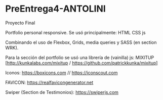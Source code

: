# PreEntrega4-ANTOLINI
Proyecto Final

Portfolio personal responsive.
Se usó principalmente:
  HTML
  CSS
  js

Combinando el uso de Flexbox, Grids, media queries y SASS (en section WRK).
  
Para la sección del portfolio se usó una librería de (vainilla) js: MIXITUP [http://kunkalabs.com/mixitup / https://github.com/patrickkunka/mixitup]


Iconos:
https://boxicons.com //
https://iconscout.com

FAVICON:
https://realfavicongenerator.net

Swiper (Section de Testimonios):
https://swiperjs.com

